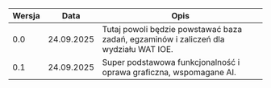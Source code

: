| Wersja | Data | Opis |
| ----------- | ----------- | ----------- | 
| 0.0 | 24.09.2025 | Tutaj powoli będzie powstawać baza zadań, egzaminów i zaliczeń dla wydziału WAT IOE. |
| 0.1 | 24.09.2025 | Super podstawowa funkcjonalność i oprawa graficzna, wspomagane AI. |
